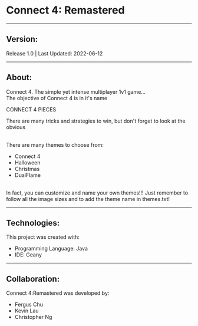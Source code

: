 # Connect 4: Remastered
***

## Version: 
Release 1.0 | Last Updated: 2022-06-12

***
## About:
Connect 4. The simple yet intense multiplayer 1v1 game...
<br>The objective of Connect 4 is in it's name<br/>

CONNECT 4 PIECES

There are many tricks and strategies to win, but don't forget to look at the obvious<br/>

<br>There are many themes to choose from:
* Connect 4
* Halloween
* Christmas
* DualFlame

<br> In fact, you can customize and name your own themes!!! Just remember to follow all the image sizes and to add the theme name in themes.txt!

***
## Technologies:
This project was created with:
* Programming Language: Java
* IDE: Geany

***
## Collaboration:
Connect 4:Remastered was developed by:
* Fergus Chu
* Kevin Lau
* Christopher Ng
